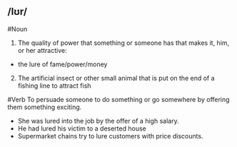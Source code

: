 ## /lʊr/  
#Noun
1. The quality of power that something or someone has that makes it, him, or her attractive:

- the lure of fame/power/money

2. The artificial insect or other small animal that is put on the end of a fishing line to attract fish

#Verb
To persuade someone to do something or go somewhere by offering them something exciting.

- She was lured into the job by the offer of a high salary.
- He had lured his victim to a deserted house
- Supermarket chains try to lure customers with price discounts.